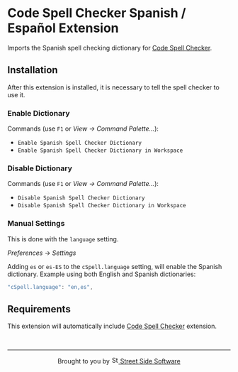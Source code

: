 # Code Spell Checker Spanish / Español Extension

Imports the Spanish spell checking dictionary for [Code Spell Checker](https://marketplace.visualstudio.com/items?itemName=streetsidesoftware.code-spell-checker).

## Installation

After this extension is installed, it is necessary to tell the spell checker to use it.

### Enable Dictionary

Commands (use `F1` or _View -> Command Palette..._):

- `Enable Spanish Spell Checker Dictionary`
- `Enable Spanish Spell Checker Dictionary in Workspace`

### Disable Dictionary

Commands (use `F1` or _View -> Command Palette..._):

- `Disable Spanish Spell Checker Dictionary`
- `Disable Spanish Spell Checker Dictionary in Workspace`

### Manual Settings

This is done with the `language` setting.

_Preferences_ -> _Settings_

Adding `es` or `es-ES` to the `cSpell.language` setting, will enable the Spanish dictionary.
Example using both English and Spanish dictionaries:

```javascript
"cSpell.language": "en,es",
```

## Requirements

This extension will automatically include [Code Spell Checker](https://marketplace.visualstudio.com/items?itemName=streetsidesoftware.code-spell-checker) extension.

<!--- @@inject: ../../static/footer.md --->

<br/>

---

<p align="center">
Brought to you by <a href="https://streetsidesoftware.com" title="Street Side Software">
<img width="16" alt="Street Side Software Logo" src="https://i.imgur.com/CyduuVY.png" /> Street Side Software
</a>
</p>

<!--- @@inject-end: ../../static/footer.md --->

<!--- cspell:ignore Español --->
